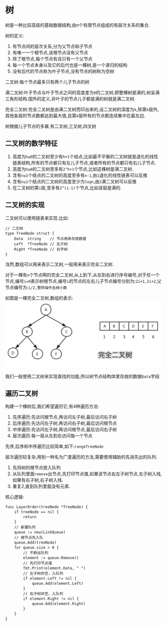 # 树
树是一种比较高级的基础数据结构,由n个有限节点组成的有层次关系的集合.

树的定义:

1. 有节点间的层次关系,分为父节点和子节点
2. 有唯一一个根节点,该根节点没有父节点
3. 除了根节点,每个节点有且只有一个父节点
4. 每一个节点本身以及它的后代也是一棵树,是一个递归的结构
5. 没有后代的节点称为叶子节点,没有节点的树称为空树

二叉树:每个节点最多只有两个儿子节点的树

满二叉树:叶子节点与叶子节点之间的高度差为`0`的二叉树,即整棵树是满的,树呈满三角形结构.国外的定义,非叶子的节点儿子都是满的树就是满二叉树.

完全二叉树:完全二叉树是由满二叉树而印出来的,设二叉树的深度为`k`,除第`k`层外,其他各层的节点数都达到最大值,且第`k`层所有的节点都连续集中在最左边.

树根据儿子节点的多寡,有二叉树,三叉树,四叉树

## 二叉树的数学特征
1. 高度为`h≥0`的二叉树至少有`h+1`个结点,比如最不平衡的二叉树就是退化的线性链表结构,所有的节点都只有左儿子节点,或者所有的节点都只有右儿子节点.
2. 高度为`h≥0`的二叉树至多有`2^h+1`个节点,比如这棵树是满二叉树.
3. 含有`n≥1`个结点的二叉树的高度至多有`n-1`,由`1`退化的线性链表可以反推
4. 含有`n≥1`个结点的二叉树的高度至少为`logn`,由`2`满二叉树可以反推
5. 在二叉树的第`i`层,至多有`2^(i-1)`个节点,比如该层是满的.

## 二叉树的实现
二叉树可以使用链表来实现.比如:
```
// 二叉树
type TreeNode struct {
    Data  string    // 节点用来存放数据
    Left  *TreeNode // 左子树
    Right *TreeNode // 右字树
}
```

当然,数组可以用来表示二叉树,一般用来表示完全二叉树.

对于一棵有`n`个节点啊的完全二叉树,从上到下,从左到右进行序号编号,对于任一个节点,编号`i=0`表示树根节点,编号`i`的节点的左右儿子节点编号分别为:`2i+1,2i+2`,父节点编号为:`i/2,整除操作去掉小数`

如图是一棵完全二叉树,数组的表示:
![complete_tree](./assets/complete_tree.png)

我们一般使用二叉树来实现查找的功能,所以树节点结构体里存放的数据`Data`字段

## 遍历二叉树
构建一个棵树后,我们希望遍历它,有4种遍历方法:

1. 先序遍历:先访问根节点,再访问左子树,最后访问右子树
2. 后序遍历:先访问左子树,再访问右子树,最后访问根节点
3. 中序遍历:先访问左子树,再访问根节点,最后访问右子树
4. 层次遍历:每一层从左到右访问每一个节点

先序,后序和中序遍历比较简单,如下:`rangeTreeNode`

层次遍历较复杂,用到一种名为广度遍历的方法,需要使用辅助的先进先出的队列.

1. 先将树的根节点放入队列
2. 从队列里面`remove`出节点,先打印节点值,如果该节点右左子树节点,左子树入栈,如果有右子树,右子树入栈.
3. 重复2,直到队列里面没有元素.

核心逻辑:
```
func LayerOrder(treeNode *TreeNode) {
    if treeNode == nil {
        return
    }
    // 新建队列
    queue := new(LinkQueue)
    // 根节点先入队
    queue.Add(treeNode)
    for queue.size > 0 {
        // 不断出队列
        element := queue.Remove()
        // 先打印节点值
        fmt.Print(element.Data, " ")
        // 左子树非空，入队列
        if element.Left != nil {
            queue.Add(element.Left)
        }
        // 右子树非空，入队列
        if element.Right != nil {
            queue.Add(element.Right)
        }
    }
}
```